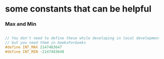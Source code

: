 # some constants that can be helpful

### Max and Min

```cpp

// You don't need to define these while developing in local development
// but you need them in GeeksForGeeks
#define INT_MAX 2147483647
#define INT_MIN -2147483648

```

